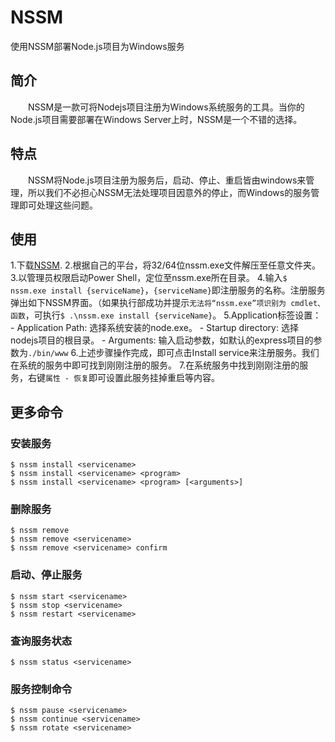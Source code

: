 # NSSM

使用NSSM部署Node.js项目为Windows服务

## 简介

　　NSSM是一款可将Nodejs项目注册为Windows系统服务的工具。当你的Node.js项目需要部署在Windows Server上时，NSSM是一个不错的选择。

## 特点

　　NSSM将Node.js项目注册为服务后，启动、停止、重启皆由windows来管理，所以我们不必担心NSSM无法处理项目因意外的停止，而Windows的服务管理即可处理这些问题。

## 使用

1.下载[NSSM](http://www.nssm.cc/).
2.根据自己的平台，将32/64位nssm.exe文件解压至任意文件夹。
3.以管理员权限启动Power Shell，定位至nssm.exe所在目录。
4.输入`$ nssm.exe install {serviceName}`，`{serviceName}`即注册服务的名称。注册服务弹出如下NSSM界面。（如果执行部成功并提示`无法将“nssm.exe”项识别为 cmdlet、函数`，可执行`$ .\nssm.exe install {serviceName}`。
5.Application标签设置：
    - Application Path: 选择系统安装的node.exe。
    - Startup directory: 选择nodejs项目的根目录。
    - Arguments: 输入启动参数，如默认的express项目的参数为`./bin/www`
6.上述步骤操作完成，即可点击Install service来注册服务。我们在系统的服务中即可找到刚刚注册的服务。
7.在系统服务中找到刚刚注册的服务，右键`属性 - 恢复`即可设置此服务挂掉重启等内容。

## 更多命令

### 安装服务

`$ nssm install <servicename>`  
`$ nssm install <servicename> <program>`  
`$ nssm install <servicename> <program> [<arguments>]`  

### 删除服务

`$ nssm remove`  
`$ nssm remove <servicename>`  
`$ nssm remove <servicename> confirm`  

### 启动、停止服务

`$ nssm start <servicename>`  
`$ nssm stop <servicename>`  
`$ nssm restart <servicename>`  

### 查询服务状态

`$ nssm status <servicename>`  

### 服务控制命令

`$ nssm pause <servicename>`  
`$ nssm continue <servicename>`  
`$ nssm rotate <servicename>`  